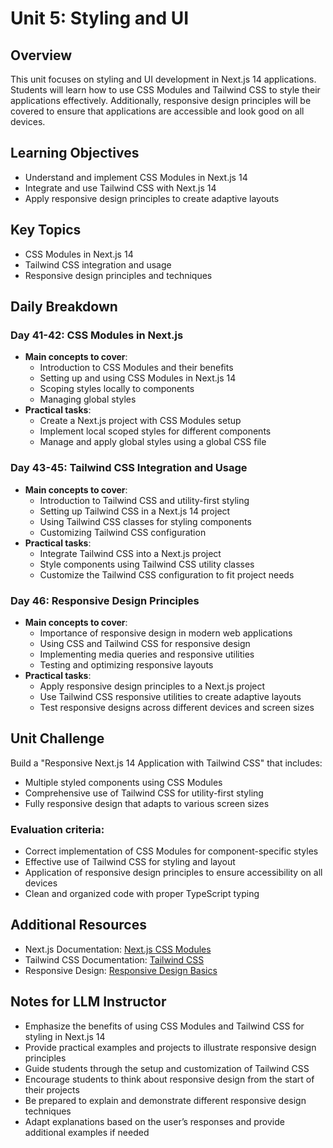 # Unit 5: Styling and UI

## Overview
This unit focuses on styling and UI development in Next.js 14 applications. Students will learn how to use CSS Modules and Tailwind CSS to style their applications effectively. Additionally, responsive design principles will be covered to ensure that applications are accessible and look good on all devices.

## Learning Objectives
- Understand and implement CSS Modules in Next.js 14
- Integrate and use Tailwind CSS with Next.js 14
- Apply responsive design principles to create adaptive layouts

## Key Topics
- CSS Modules in Next.js 14
- Tailwind CSS integration and usage
- Responsive design principles and techniques

## Daily Breakdown

### Day 41-42: CSS Modules in Next.js
- **Main concepts to cover**:
  - Introduction to CSS Modules and their benefits
  - Setting up and using CSS Modules in Next.js 14
  - Scoping styles locally to components
  - Managing global styles
- **Practical tasks**:
  - Create a Next.js project with CSS Modules setup
  - Implement local scoped styles for different components
  - Manage and apply global styles using a global CSS file

### Day 43-45: Tailwind CSS Integration and Usage
- **Main concepts to cover**:
  - Introduction to Tailwind CSS and utility-first styling
  - Setting up Tailwind CSS in a Next.js 14 project
  - Using Tailwind CSS classes for styling components
  - Customizing Tailwind CSS configuration
- **Practical tasks**:
  - Integrate Tailwind CSS into a Next.js project
  - Style components using Tailwind CSS utility classes
  - Customize the Tailwind CSS configuration to fit project needs

### Day 46: Responsive Design Principles
- **Main concepts to cover**:
  - Importance of responsive design in modern web applications
  - Using CSS and Tailwind CSS for responsive design
  - Implementing media queries and responsive utilities
  - Testing and optimizing responsive layouts
- **Practical tasks**:
  - Apply responsive design principles to a Next.js project
  - Use Tailwind CSS responsive utilities to create adaptive layouts
  - Test responsive designs across different devices and screen sizes

## Unit Challenge
Build a "Responsive Next.js 14 Application with Tailwind CSS" that includes:
- Multiple styled components using CSS Modules
- Comprehensive use of Tailwind CSS for utility-first styling
- Fully responsive design that adapts to various screen sizes

### Evaluation criteria:
- Correct implementation of CSS Modules for component-specific styles
- Effective use of Tailwind CSS for styling and layout
- Application of responsive design principles to ensure accessibility on all devices
- Clean and organized code with proper TypeScript typing

## Additional Resources
- Next.js Documentation: [Next.js CSS Modules](https://nextjs.org/docs/basic-features/built-in-css-support)
- Tailwind CSS Documentation: [Tailwind CSS](https://tailwindcss.com/docs)
- Responsive Design: [Responsive Design Basics](https://developer.mozilla.org/en-US/docs/Learn/CSS/CSS_layout/Responsive_Design)

## Notes for LLM Instructor
- Emphasize the benefits of using CSS Modules and Tailwind CSS for styling in Next.js 14
- Provide practical examples and projects to illustrate responsive design principles
- Guide students through the setup and customization of Tailwind CSS
- Encourage students to think about responsive design from the start of their projects
- Be prepared to explain and demonstrate different responsive design techniques
- Adapt explanations based on the user’s responses and provide additional examples if needed
